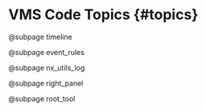 # VMS Code Topics  {#topics}

@subpage timeline

@subpage event_rules

@subpage nx_utils_log

@subpage right_panel

@subpage root_tool
